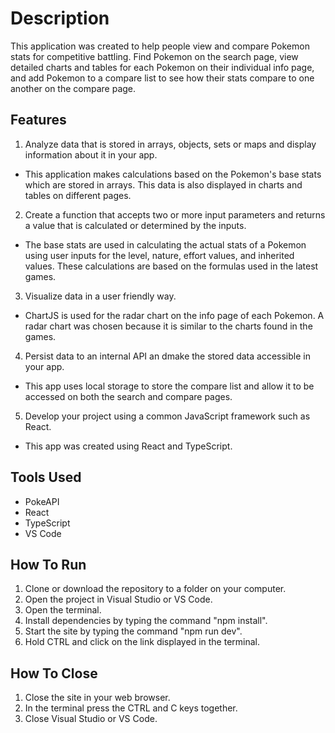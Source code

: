# Description
This application was created to help people view and compare Pokemon stats for competitive battling. Find Pokemon on the search page, view detailed charts and tables for each Pokemon on their individual info page, and add Pokemon to a compare list to see how their stats compare to one another on the compare page.

## Features
1. Analyze data that is stored in arrays, objects, sets or maps and display information about it in your app.

- This application makes calculations based on the Pokemon's base stats which are stored in arrays. This data is also displayed in charts and tables on different pages.

2. Create a function that accepts two or more input parameters and returns a value that is calculated or determined by the inputs.

- The base stats are used in calculating the actual stats of a Pokemon using user inputs for the level, nature, effort values, and inherited values. These calculations are based on the formulas used in the latest games.

3. Visualize data in a user friendly way.

- ChartJS is used for the radar chart on the info page of each Pokemon. A radar chart was chosen because it is similar to the charts found in the games.

4. Persist data to an internal API an dmake the stored data accessible in your app.

- This app uses local storage to store the compare list and allow it to be accessed on both the search and compare pages.

5. Develop your project using a common JavaScript framework such as React.

- This app was created using React and TypeScript.

## Tools Used
- PokeAPI
- React
- TypeScript
- VS Code

## How To Run
1. Clone or download the repository to a folder on your computer.
2. Open the project in Visual Studio or VS Code.
3. Open the terminal.
4. Install dependencies by typing the command "npm install".
5. Start the site by typing the command "npm run dev".
6. Hold CTRL and click on the link displayed in the terminal.

## How To Close
1. Close the site in your web browser.
2. In the terminal press the CTRL and C keys together.
3. Close Visual Studio or VS Code.